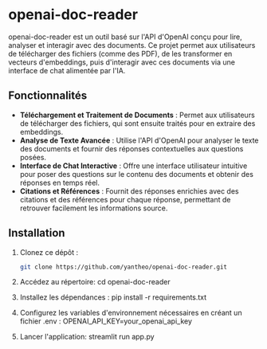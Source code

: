 # openai-doc-reader

openai-doc-reader est un outil basé sur l'API d'OpenAI conçu pour lire, analyser et interagir avec des documents. Ce projet permet aux utilisateurs de télécharger des fichiers (comme des PDF), de les transformer en vecteurs d'embeddings, puis d'interagir avec ces documents via une interface de chat alimentée par l'IA.

## Fonctionnalités

- **Téléchargement et Traitement de Documents** : Permet aux utilisateurs de télécharger des fichiers, qui sont ensuite traités pour en extraire des embeddings.
- **Analyse de Texte Avancée** : Utilise l'API d'OpenAI pour analyser le texte des documents et fournir des réponses contextuelles aux questions posées.
- **Interface de Chat Interactive** : Offre une interface utilisateur intuitive pour poser des questions sur le contenu des documents et obtenir des réponses en temps réel.
- **Citations et Références** : Fournit des réponses enrichies avec des citations et des références pour chaque réponse, permettant de retrouver facilement les informations source.

## Installation

1. Clonez ce dépôt :
   ```bash
   git clone https://github.com/yantheo/openai-doc-reader.git

2. Accédez au répertoire:
   cd openai-doc-reader

3. Installez les dépendances :
   pip install -r requirements.txt

4. Configurez les variables d'environnement nécessaires en créant un fichier .env :
   OPENAI_API_KEY=your_openai_api_key

5. Lancer l'application:
   streamlit run app.py
